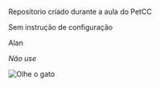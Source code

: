 
Repositorio criado durante a aula do PetCC


Sem instrução de configuração


Alan


*Não use*

![Olhe o gato](/Imagens/31mWesqhG.jpg)
